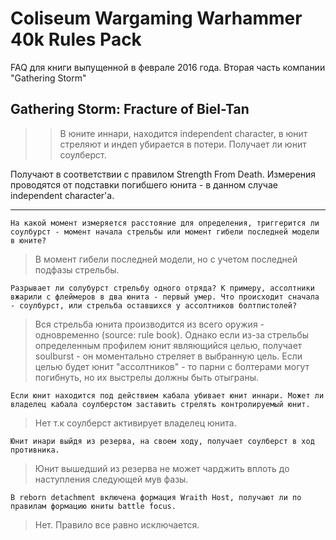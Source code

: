 # Coliseum Wargaming Warhammer 40k Rules Pack

FAQ для книги выпущенной в феврале 2016 года. Вторая часть компании "Gathering Storm"

## Gathering Storm: Fracture of Biel-Tan


> > В юните иннари, находится independent character, в юнит стреляют и индеп убирается в потери. Получает ли юнит соулберст.

Получают в соответствии с правилом Strength From Death. Измерения проводятся от подставки погибшего юнита - в данном случае independent character'a.

---

```
На какой момент измеряется расстояние для определения, триггерится ли соулбурст - момент начала стрельбы или момент гибели последней модели в юните?
```
> В момент гибели последней модели, но с учетом последней подфазы стрельбы.


```
Разрывает ли солубурст стрельбу одного отряда? К примеру, ассолтники вжарили с флеймеров в два юнита - первый умер. Что происходит сначала - соулбурст, или стрельба оставшихся у ассолтников болтпистолей?
```
> Вся стрельба юнита производится из всего оружия - одновременно (source: rule book). Однако если из-за стрельбы
определенным профилем юнит являющийся целью, получает soulburst - он моментально стреляет в выбранную цель.
Если целью будет юнит "ассолтников" - то парни с болтерами могут погибнуть, но их выстрелы должны быть отыграны.



```
Если юнит находится под действием кабала убивает юнит иннари. Может ли владелец кабала соулберстом заставить стрелять контролируемый юнит.
```
> Нет т.к соулберст активирует владелец юнита.



```
Юнит инари выйдя из резерва, на своем ходу, получает соулберст в ход противника.
```
> Юнит вышедший из резерва не может чарджить вплоть до наступления следующей мув фазы.



```
В reborn detachment включена формация Wraith Host, получают ли по правилам формацию юниты battle focus.
```
> Нет. Правило все равно исключается.
